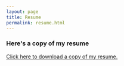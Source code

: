```yaml
---
layout: page
title: Resume
permalink: resume.html
---
```

### Here's a copy of my resume
[Click here to download a copy of my resume.](/assets/resume.pdf)